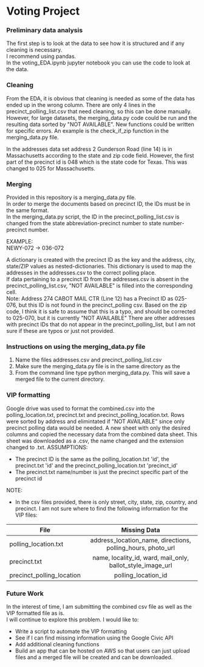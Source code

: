 # Voting Project

### Preliminary data analysis
The first step is to look at the data to see how it is structured and if any cleaning is necessary.  
I recommend using pandas.  
In the voting_EDA.ipynb jupyter notebook you can use the code to look at the data.

### Cleaning
From the EDA, it is obvious that cleaning is needed as some of the data has ended up in the wrong column.
There are only 4 lines in the precinct_polling_list.csv that need cleaning, so this can be done manually.
However, for large datasets, the merging_data.py code could be run and the resulting data sorted by "NOT AVAILABLE".  New functions could be written for specific errors.  An example is the check_if_zip function in the merging_data.py file.

In the addresses data set address 2 Gunderson Road (line 14) is in Massachusetts according to the state and zip code field.  However, the first part of the precinct id is 048 which is the state code for Texas.  This was changed to 025 for Massachusetts.

### Merging
Provided in this repository is a merging_data.py file.  
In order to merge the documents based on precinct ID, the IDs must be in the same format.  
In the merging_data.py script, the ID in the precinct_polling_list.csv is changed from the state abbreviation-precinct number
to state number-precinct number.    
  
EXAMPLE:  
NEWY-072 &rarr; 036-072  
  
A dictionary is created with the precinct ID as the key and the address, city, state/ZIP values as nested-dictionaries.
This dictionary is used to map the addresses in the addresses.csv to the correct polling place.  
If data pertaining to a precinct ID from the addresses.csv is absent in the precinct_polling_list.csv, 
"NOT AVAILABLE" is filled into the corresponding cell.  
Note: Address 274 CABOT MAIL CTR (Line 12) has a Precinct ID as 025-076, but this ID is not found in the precinct_polling csv.  Based on the zip code, I think it is safe to assume that this is a typo, and should be corrected to 025-070, but it is currently "NOT AVAILABLE"
There are other addresses with precinct IDs that do not appear in the precinct_polling_list, but I am not sure if these are typos or just not provided.  

### Instructions on using the merging_data.py file
1. Name the files addresses.csv and precinct_polling_list.csv 
2. Make sure the merging_data.py file is in the same directory as the 
3. From the command line type python merging_data.py.  This will save a merged file to the current directory.

### VIP formatting
Google drive was used to format the combined.csv into the polling_location.txt, precinct.txt and precinct_polling_location.txt.
Rows were sorted by address and elimintated if "NOT AVAILABLE" since only precinct polling data would be needed.
A new sheet with only the desired columns and copied the necessary data from the combined data sheet. This sheet was downloaded as a .csv, the name changed and the extension changed to .txt.
ASSUMPTIONS:
* The precinct ID is the same as the polling_location.txt 'id', the precinct.txt 'id' and the precinct_polling_location.txt 'precinct_id'
* The precinct.txt name/number is just the precinct specific part of the precinct id

NOTE: 
* In the csv files provided, there is only street, city, state, zip, country, and precinct.  I am not sure where to find the following information for the VIP files:  

 File      | Missing Data              
------------- |:-------------:    
polling_location.txt      | address_location_name, directions, polling_hours, photo_url   
precinct.txt   | name, locality_id, ward, mail_only, ballot_style_image_url   
precinct_polling_location | polling_location_id    


### Future Work
In the interest of time, I am submitting the combined csv file as well as the VIP formatted file as is.  
I will continue to explore this problem.  I would like to:
* Write a script to automate the VIP formatting
* See if I can find missing information using the Google Civic API
* Add additional cleaning functions
* Build an app that can be hosted on AWS so that users can just upload files and a merged file will be created and can be downloaded.



